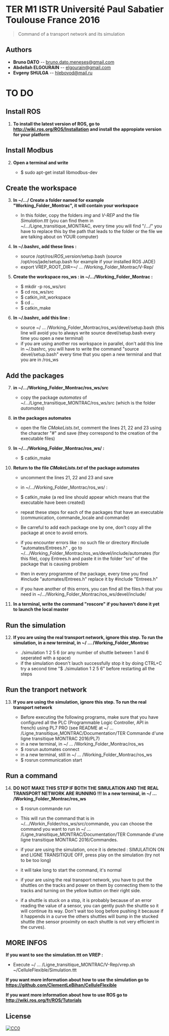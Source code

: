 # TER M1 ISTR Université Paul Sabatier Toulouse France 2016

> Command of a transport network and its simulation

## Authors
- __Bruno DATO__ -- bruno.dato.meneses@gmail.com
- __Abdellah ELGOURAIN__ -- elgourain@gmail.com
- __Evgeny SHULGA__ -- hlebovod@mail.ru


# TO DO

## Install ROS 

1. **To install the latest version of ROS, go to http://wiki.ros.org/ROS/Installation and install the appropiate version for your platform**

## Install Modbus

2. **Open a terminal and write**

	- $ sudo apt-get install libmodbus-dev 


## Create the workspace


3. **In ~/.../ Create a folder named for example "Working_Folder_Montrac", it will contain your workspace**
	- In this folder, copy the folders *img* and *V-REP* and the file *Simulation.ttt* (you can find them in ~/.../Ligne_transitique_MONTRAC, every time you will find "/.../" you have to replace this by the path that leads to the folder or the file we are talking about on YOUR computer)


4. **In ~/.bashrc, add these lines :**
	- source /opt/ros/*ROS_version*/setup.bash (source /opt/ros/jade/setup.bash for example if your installed ROS JADE)
	- export VREP_ROOT_DIR=~/ ... /Working_Folder_Montrac/V-Rep/

5. **Create the workspace ros_ws : in ~/.../Working_Folder_Montrac :**
	- $ mkdir -p ros_ws/src
	- $ cd ros_ws/src
	- $ catkin_init_workspace
	- $ cd ..
	- $ catkin_make

6. **In ~/.bashrc, add this line :**
	- source ~/ ... /Working_Folder_Montrac/ros_ws/devel/setup.bash (this line will avoid you to always write source devel/setup.bash every time you open a new terminal)
	- if you are using another ros workspace in parallel, don't add this line in ~/.bashrc, you will have to write the command "source devel/setup.bash" every time that you open a new terminal and that you are in /ros_ws

## Add the packages

7. **in ~/.../Working_Folder_Montrac/ros_ws/src**
	- copy the package *automates* of ~/.../Ligne_transitique_MONTRAC/ros_ws/src (which is the folder *automates*)

8. **in the packages automates**
	- open the file *CMakeLists.txt*, comment the lines 21, 22 and 23 using the character "#" and save (they correspond to the creation of the executable files)

9. **In ~/.../Working_Folder_Montrac/ros_ws/ :**
	- $ catkin_make

10. **Return to the file *CMakeLists.txt* of the package automates**
	- uncomment the lines 21, 22 and 23 and save
	- in ~/.../Working_Folder_Montrac/ros_ws/ :
	- $ catkin_make (a red line should appear which means that the executable have been created)
	- repeat these steps for each of the packages that have an executable (communication, commande_locale and commande)
	- Be carreful to add each package one by one, don't copy all the package at once to avoid errors.

	- if you encounter errors like : no such file or directory #include "automates/Entrees.h" , go to ~/.../Working_Folder_Montrac/ros_ws/devel/include/automates (for this file), copy Entrees.h and paste it in the folder "src" of the package that is causing problem
	- then in every programme of the package, every time you find #include "automates/Entrees.h" replace it by #include "Entrees.h"

 	- if you have another of this errors, you can find all the files.h that you need in ~/.../Working_Folder_Montrac/ros_ws/devel/include/




11.  **In a terminal, write the command "roscore" if you haven't done it yet to launch the local master**


## Run the simulation 


12. **If you are using the real transport network, ignore this step. To run the simulation, in a new terminal, in ~/ ... /Working_Folder_Montrac**

	- ./simulation 1 2 5 6 (or any number of shuttle between 1 and 6 seperated with a space)
	- if the simulation doesn't lauch successfully stop it by doing CTRL+C try a second time "$ ./simulation 1 2 5 6" before restarting all the steps



## Run the tranport network 


13. **If you are using the simulation, ignore this step. To run the real transport network**

	- Before executing the following programs, make sure that you have configured all the PLC (Programmable Logic Controller, API in french) using PL7 PRO (see README at ~/ ... /Ligne_transitique_MONTRAC/Documentation/TER Commande d'une ligne transitique MONTRAC 2016/PL7)
	- in a new terminal, in ~/ ... /Working_Folder_Montrac/ros_ws
	- $ rosrun automates connect
	- in a new terminal, still in ~/ ... /Working_Folder_Montrac/ros_ws 
	- $ rosrun communication start


## Run a command


14. **DO NOT MAKE THIS STEP IF BOTH THE SIMULATION AND THE REAL TRANSPORT NETWORK ARE RUNNING !!! In a new terminal, in ~/ ... /Working_Folder_Montrac/ros_ws**

	- $ rosrun commande run
	- This will run the command that is in ~/.../Workin_Folder/ros_ws/src/commande, you can choose the command you want to run in ~/ ... /Ligne_transitique_MONTRAC/Documentation/TER Commande d'une ligne transitique MONTRAC 2016/Commandes.

	- if your are using the simulation, once it is detected :  SIMULATION ON and LIGNE TRANSITIQUE OFF, press play on the simulation (try not to be too long)
	- it will take long to start the command, it's normal 

	- if your are using the real transport network, you have to put the shuttles on the tracks and power on them by connecting them to the tracks and turning on the yellow button on their right side.

	- if a shuttle is stuck on a stop, it is probably because of an error reading the value of a sensor, you can gently push the shuttle so it will continue its way. Don't wait too loog before pushing it because if it happends in a curve the others shuttles will bump in the stucked shuttle (the sensor proximity on each shuttle is not very efficient in the curves).


## MORE INFOS

**If you want to see the simulation.ttt on VREP :**
   - Execute ~/ ... /Ligne_transitique_MONTRAC/V-Rep/vrep.sh ~/CelluleFlexible/Simulation.ttt

**If you want more information about how to use the simulation go to https://github.com/ClementLeBihan/CelluleFlexible**

**If you want more information about how to use ROS go to http://wiki.ros.org/fr/ROS/Tutorials**

## License

[![CC0](https://licensebuttons.net/p/zero/1.0/88x31.png)](http://creativecommons.org/publicdomain/zero/1.0/)
